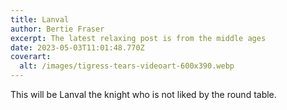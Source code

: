 ```yaml
---
title: Lanval
author: Bertie Fraser
excerpt: The latest relaxing post is from the middle ages
date: 2023-05-03T11:01:48.770Z
coverart:
  alt: /images/tigress-tears-videoart-600x390.webp
---
```


This will be Lanval the knight who is not liked by the round table.
